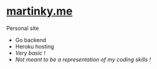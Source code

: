 # [martinky.me](http://www.martinky.me)

Personal site

- Go backend
- Heroku hosting
- _Very basic !_
- _Not meant to be a representation of my coding skills !_
